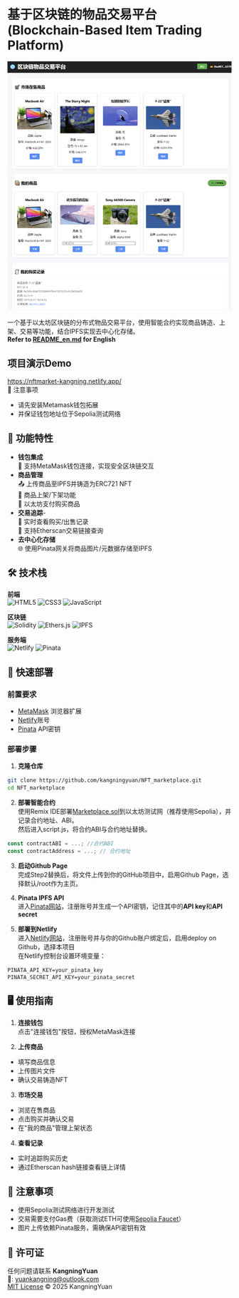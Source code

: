 # 基于区块链的物品交易平台(Blockchain-Based Item Trading Platform)

![区块链交易平台](./readme_img/overview.png)

一个基于以太坊区块链的分布式物品交易平台，使用智能合约实现商品铸造、上架、交易等功能，结合IPFS实现去中心化存储。  
**Refer to [README_en.md](./README_en.md) for English** 

## 项目演示Demo 
https://nftmarket-kangning.netlify.app/  
📌 注意事项  
- 请先安装Metamask钱包拓展
- 并保证钱包地址位于Sepolia测试网络

## 🌟 功能特性

- **钱包集成**  
  🔐 支持MetaMask钱包连接，实现安全区块链交互
- **商品管理**  
  📤 上传商品至IPFS并铸造为ERC721 NFT  
  🛒 商品上架/下架功能  
  💸 以太坊支付购买商品
- **交易追踪**-  
  📜 实时查看购买/出售记录  
  🔗 支持Etherscan交易链接查询
- **去中心化存储**  
  🌐 使用Pinata网关将商品图片/元数据存储至IPFS

## 🛠 技术栈

**前端**  
![HTML5](https://img.shields.io/badge/HTML5-E34F26?logo=html5&logoColor=white)
![CSS3](https://img.shields.io/badge/CSS3-1572B6?logo=css3&logoColor=white)
![JavaScript](https://img.shields.io/badge/JavaScript-F7DF1E?logo=javascript&logoColor=black)

**区块链**  
![Solidity](https://img.shields.io/badge/Solidity-363636?logo=solidity&logoColor=white)
![Ethers.js](https://img.shields.io/badge/Ethers.js-3C3C3D)
![IPFS](https://img.shields.io/badge/IPFS-65C2CB?logo=ipfs&logoColor=white)

**服务端**  
![Netlify](https://img.shields.io/badge/Netlify-00C7B7?logo=netlify&logoColor=white)
![Pinata](https://img.shields.io/badge/Pinata-6A2E8E)

## 🚀 快速部署

### 前置要求
- [MetaMask](https://metamask.io/) 浏览器扩展
- [Netlify](https://www.netlify.com/)账号
- [Pinata](https://pinata.cloud/) API密钥

### 部署步骤

1. **克隆仓库**
```bash
git clone https://github.com/kangningyuan/NFT_marketplace.git
cd NFT_marketplace
```

2. **部署智能合约**  
使用Remix IDE部署[Marketplace.sol](./sol/Marketplace.sol)到以太坊测试网（推荐使用Sepolia），并记录合约地址、ABI。  
然后进入script.js，将合约ABI与合约地址替换。  
```javascript
const contractABI = ...; //合约ABI
const contractAddress = ...; // 合约地址
```

3. **启动Github Page**  
完成Step2替换后，将文件上传到你的GitHub项目中，启用Github Page，选择默认/root作为主页。

4. **Pinata IPFS API**  
进入[Pinata网站](https://pinata.cloud/)，注册账号并生成一个API密钥，记住其中的**API key**和**API secret**


5. **部署到Netlify**   
进入[Netlify网站](https://www.netlify.com/)，注册账号并与你的Github账户绑定后，启用deploy on Github，选择本项目  
在Netlify控制台设置环境变量：
```env
PINATA_API_KEY=your_pinata_key
PINATA_SECRET_API_KEY=your_pinata_secret
```

## 🖥 使用指南

1. **连接钱包**  
  点击"连接钱包"按钮，授权MetaMask连接

2. **上传商品**  
  - 填写商品信息
  - 上传图片文件
  - 确认交易铸造NFT

3. **市场交易**  
  - 浏览在售商品
  - 点击购买并确认交易
  - 在"我的商品"管理上架状态

4. **查看记录**  
  - 实时追踪购买历史
  - 通过Etherscan hash链接查看链上详情

## 📌 注意事项

- 使用Sepolia测试网络进行开发测试
- 交易需要支付Gas费（获取测试ETH可使用[Sepolia Faucet](https://sepoliafaucet.com/)）
- 图片上传依赖Pinata服务，需确保API密钥有效


## 📜 许可证
任何问题请联系  **KangningYuan**  
📧: yuankangning@outlook.com  
[MIT License](LICENSE) © 2025 KangningYuan